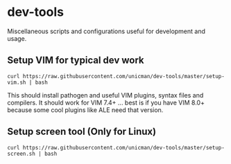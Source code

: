 # dev-tools
Miscellaneous scripts and configurations useful for development and usage.

## Setup VIM for typical dev work

```
curl https://raw.githubusercontent.com/unicman/dev-tools/master/setup-vim.sh | bash
```

This should install pathogen and useful VIM plugins, syntax files and compilers. It should work for VIM 7.4+ ... best is if you have VIM 8.0+ because some cool plugins like ALE need that version.

## Setup screen tool (Only for Linux)

```
curl https://raw.githubusercontent.com/unicman/dev-tools/master/setup-screen.sh | bash
```

